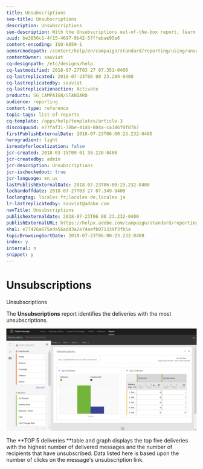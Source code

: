 ```yaml
---
title: Unsubscriptions
seo-title: Unsubscriptions
description: Unsubscriptions
seo-description: With the Unsubscriptions out-of-the-box report, learn how many times customers unsubscribed to your deliveries.
uuid: be3856c1-4f15-4697-9b42-57ffebae95e6
content-encoding: ISO-8859-1
aemsrcnodepath: /content/help/en/campaign/standard/reporting/using/unsubscriptions
contentOwner: sauviat
cq-designpath: /etc/designs/help
cq-lastmodified: 2018-07-27T03 27 07.351-0400
cq-lastreplicated: 2018-07-23T06 00 23.289-0400
cq-lastreplicatedby: sauviat
cq-lastreplicationaction: Activate
products: SG_CAMPAIGN/STANDARD
audience: reporting
content-type: reference
topic-tags: list-of-reports
cq-template: /apps/help/templates/article-3
discoiquuid: e77faf31-78be-41d4-804a-ca146f8f87b7
firstPublishExternalDate: 2018-07-23T06:00:23.232-0400
herogradient: light
isreadyforlocalization: false
jcr-created: 2018-03-15T09 01 30.220-0400
jcr-createdby: admin
jcr-description: Unsubscriptions
jcr-ischeckedout: true
jcr-language: en_us
lastPublishExternalDate: 2018-07-23T06:00:23.232-0400
lochandoffdate: 2018-07-27T03 27 07.349-0400
loclangtag: locales fr;locales de;locales ja
lr-lastreplicatedby: sauviat@adobe.com
navTitle: Unsubscriptions
publishexternaldate: 2018-07-23T06 00 23.232-0400
publishExternalURL: https://helpx.adobe.com/campaign/standard/reporting/using/unsubscriptions.html
sha1: e77426a675eda56add3a2e74aefb071339f3fb5a
topicBrowsingSortDate: 2018-07-23T06:00:23.232-0400
index: y
internal: n
snippet: y
---
```


# Unsubscriptions

Unsubscriptions

The **Unsubscriptions** report identifies the deliveries with the most unsubscriptions.

![](assets/delivery_reports_unsub.png)

The **TOP 5 deliveries **table and graph displays the top five deliveries with the highest number of delivered messages and the number of recipients that have unsubscribed. Data listed here is based upon the number of clicks on the message's unsubscription link.
